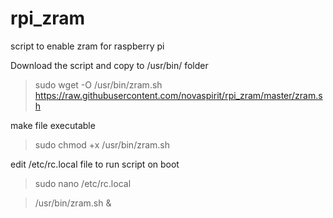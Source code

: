 # rpi_zram
script to enable zram for raspberry pi

Download the script and copy to /usr/bin/ folder
> sudo wget -O /usr/bin/zram.sh https://raw.githubusercontent.com/novaspirit/rpi_zram/master/zram.sh

make file executable
> sudo chmod +x /usr/bin/zram.sh

edit /etc/rc.local file to run script on boot
> sudo nano /etc/rc.local

> /usr/bin/zram.sh &
